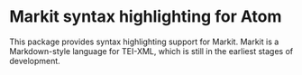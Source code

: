 # Markit syntax highlighting for Atom

This package provides syntax highlighting support for Markit. Markit is a
Markdown-style language for TEI-XML, which is still in the earliest stages of
development.

